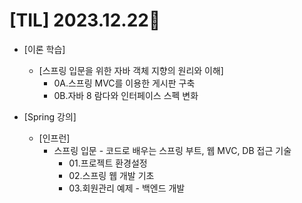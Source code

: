 # [TIL] 2023.12.22📒

* [이론 학습]
  * [스프링 입문을 위한 자바 객체 지향의 원리와 이해]
    * 0A.스프링 MVC를 이용한 게시판 구축
    * 0B.자바 8 람다와 인터페이스 스펙 변화

* [Spring 강의]
  * [인프런]
    * 스프링 입문 - 코드로 배우는 스프링 부트, 웹 MVC, DB 접근 기술
      * 01.프로젝트 환경설정
      * 02.스프링 웹 개발 기초
      * 03.회원관리 예제 - 백엔드 개발
      
